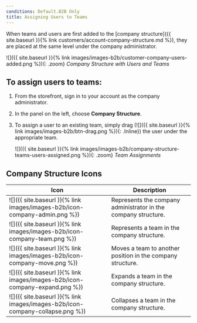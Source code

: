 ```yaml
---
conditions: Default.B2B Only
title: Assigning Users to Teams
---
```


When teams and users are first added to the [company structure]({{ site.baseurl }}{% link customers/account-company-structure.md %}), they are placed at the same level under the company administrator.

![]({{ site.baseurl }}{% link images/images-b2b/customer-company-users-added.png %}){: .zoom}
_Company Structure with Users and Teams_

## To assign users to teams:

1. From the storefront, sign in to your account as the company administrator.

1. In the panel on the left, choose **Company Structure**.

1. To assign a user to an existing team, simply drag (![]({{ site.baseurl }}{% link images/images-b2b/btn-drag.png %}){: .Inline}) the user under the appropriate team.

   ![]({{ site.baseurl }}{% link images/images-b2b/company-structure-teams-users-assigned.png %}){: .zoom}
   _Team Assignments_

## Company Structure Icons

| Icon                                                                          | Description                                                    |
|-------------------------------------------------------------------------------|----------------------------------------------------------------|
| ![]({{ site.baseurl }}{% link images/images-b2b/icon-company-admin.png %})    | Represents the company administrator in the company structure. |
| ![]({{ site.baseurl }}{% link images/images-b2b/icon-company-team.png %})     | Represents a team in the company structure.                    |
| ![]({{ site.baseurl }}{% link images/images-b2b/icon-company-move.png %})     | Moves a team to another position in the company structure.     |
| ![]({{ site.baseurl }}{% link images/images-b2b/icon-company-expand.png %})   | Expands a team in the company structure.                       |
| ![]({{ site.baseurl }}{% link images/images-b2b/icon-company-collapse.png %}) | Collapses a team in the company structure.                     |